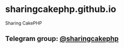 # sharingcakephp.github.io
Sharing CakePHP

## Telegram group: [@sharingcakephp](https://t.me/SharingCakePHP)
